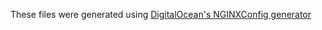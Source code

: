 These files were generated using [DigitalOcean's NGINXConfig generator](https://www.digitalocean.com/community/tools/nginx?domains.0.server.domain=app.fourth-strike.com&domains.0.https.letsEncryptEmail=info%40fourth-strike.com&domains.0.php.php=false&domains.0.reverseProxy.reverseProxy=true&domains.0.reverseProxy.proxyPass=http%3A%2F%2Fapp%3A3000&domains.0.routing.root=false&domains.0.routing.index=index.html&domains.0.routing.fallbackHtml=true&domains.0.routing.fallbackPhp=false&global.nginx.user=nginx&global.nginx.pid=%2Fvar%2Frun%2Fnginx.pid&global.docker.dockerfile=true)
